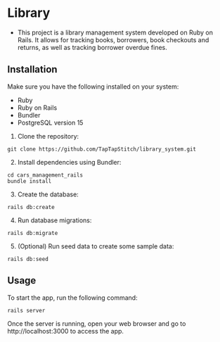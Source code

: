 # Library

* This project is a library management system developed on Ruby on Rails. It allows for tracking books, borrowers, book
  checkouts and returns, as well as tracking borrower overdue fines.

## Installation

Make sure you have the following installed on your system:

* Ruby
* Ruby on Rails
* Bundler
* PostgreSQL version 15

1. Clone the repository:

```angular2html
git clone https://github.com/TapTapStitch/library_system.git
```

2. Install dependencies using Bundler:

```angular2html
cd cars_management_rails
bundle install
```

3. Create the database:

```angular2html
rails db:create
```

4. Run database migrations:

```angular2html
rails db:migrate
```

5. (Optional) Run seed data to create some sample data:

```angular2html
rails db:seed
```

## Usage

To start the app, run the following command:

```angular2html
rails server
```

Once the server is running, open your web browser and go to http://localhost:3000 to access the app.
